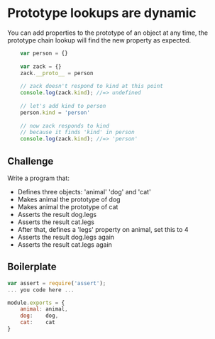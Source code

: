 # Prototype lookups are dynamic

You can add properties to the prototype of an object at any time, the prototype chain lookup will find the new property as expected.

```js
	var person = {}
	
	var zack = {}
	zack.__proto__ = person
	
	// zack doesn't respond to kind at this point
	console.log(zack.kind); //=> undefined
	
	// let's add kind to person
	person.kind = 'person'
	
	// now zack responds to kind
	// because it finds 'kind' in person
	console.log(zack.kind); //=> 'person'
```

Challenge
----------

Write a program that:
- Defines three objects: 'animal' 'dog' and 'cat'
- Makes animal the prototype of dog
- Makes animal the prototype of cat
- Asserts the result dog.legs
- Asserts the result cat.legs
- After that, defines a 'legs' property on animal, set this to 4
- Asserts the result dog.legs again
- Asserts the result cat.legs again

Boilerplate
-----------

```js
var assert = require('assert');
... you code here ...

module.exports = {
	animal: animal,
	dog:    dog,
	cat:    cat
}
```
